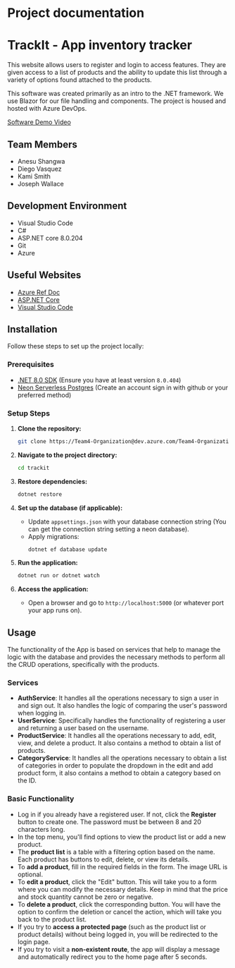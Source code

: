 # Project documentation

# TrackIt - App inventory tracker

This website allows users to register and login to access features. They are given access to a list of products and the ability to update this list through a variety of options found attached to the products.

This software was created primarily as an intro to the .NET framework. We use Blazor for our file handling and components. The project is housed and hosted with Azure DevOps.

[Software Demo Video](#)

## Team Members

- Anesu Shangwa
- Diego Vasquez
- Kami Smith
- Joseph Wallace

## Development Environment

- Visual Studio Code
- C#
- ASP.NET core 8.0.204
- Git
- Azure

## Useful Websites

- [Azure Ref Doc](https://learn.microsoft.com/en-us/azure/?product=popular)
- [ASP.NET Core](https://github.com/aspnet/Home)
- [Visual Studio Code](https://github.com/Microsoft/vscode)

## Installation

Follow these steps to set up the project locally:

### Prerequisites

- [.NET 8.0 SDK](https://dotnet.microsoft.com/download/dotnet/8.0) (Ensure you have at least version `8.0.404`)
- [Neon Serverless Postgres](https://neon.tech/) (Create an account sign in with github or your preferred method)

### Setup Steps

1. **Clone the repository:**

   ```bash
   git clone https://Team4-Organization@dev.azure.com/Team4-Organization/CSE325-Team4/_git/CSE325-Team4
   ```

2. **Navigate to the project directory:**

   ```bash
   cd trackit
   ```

3. **Restore dependencies:**

   ```bash
   dotnet restore
   ```

4. **Set up the database (if applicable):**

   - Update `appsettings.json` with your database connection string (You can get the connection string setting a neon database).
   - Apply migrations:
     ```bash
     dotnet ef database update
     ```

5. **Run the application:**

   ```bash
   dotnet run or dotnet watch
   ```

6. **Access the application:**
   - Open a browser and go to `http://localhost:5000` (or whatever port your app runs on).

## Usage

The functionality of the App is based on services that help to manage the logic with the database and provides the necessary methods to perform all the CRUD operations, specifically with the products.

### Services

- **AuthService**: It handles all the operations necessary to sign a user in and sign out. It also handles the logic of comparing the user's password when logging in.
- **UserService**: Specifically handles the functionality of registering a user and returning a user based on the username.
- **ProductService**: It handles all the operations necessary to add, edit, view, and delete a product. It also contains a method to obtain a list of products.
- **CategoryService**: It handles all the operations necessary to obtain a list of categories in order to populate the dropdown in the edit and add product form, it also contains a method to obtain a category based on the ID.

### Basic Functionality

- Log in if you already have a registered user. If not, click the **Register** button to create one. The password must be between 8 and 20 characters long.
- In the top menu, you'll find options to view the product list or add a new product.
- The **product list** is a table with a filtering option based on the name. Each product has buttons to edit, delete, or view its details.
- To **add a product**, fill in the required fields in the form. The image URL is optional.
- To **edit a product**, click the "Edit" button. This will take you to a form where you can modify the necessary details. Keep in mind that the price and stock quantity cannot be zero or negative.
- To **delete a product**, click the corresponding button. You will have the option to confirm the deletion or cancel the action, which will take you back to the product list.
- If you try to **access a protected page** (such as the product list or product details) without being logged in, you will be redirected to the login page.
- If you try to visit a **non-existent route**, the app will display a message and automatically redirect you to the home page after 5 seconds.
